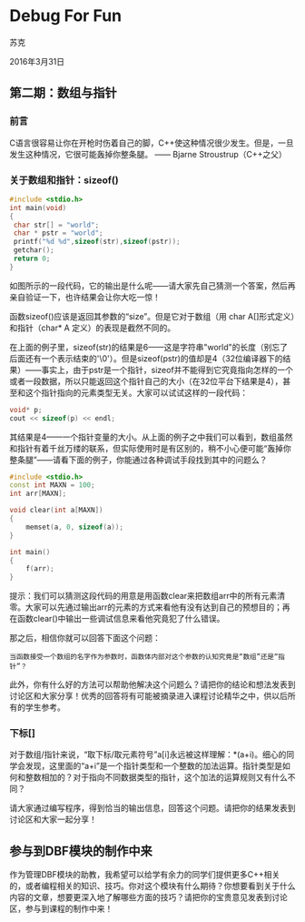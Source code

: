 # Debug For Fun

苏克

2016年3月31日

## 第二期：数组与指针

### 前言

C语言很容易让你在开枪时伤着自己的脚，C++使这种情况很少发生。但是，一旦发生这种情况，它很可能轰掉你整条腿。
    —— Bjarne Stroustrup（C++之父）

### 关于数组和指针：sizeof()

```C++
#include <stdio.h>
int main(void)
{
 char str[] = "world";
 char * pstr = "world";
 printf("%d %d",sizeof(str),sizeof(pstr));
 getchar();
 return 0;
}
```

如图所示的一段代码，它的输出是什么呢——请大家先自己猜测一个答案，然后再亲自验证一下，也许结果会让你大吃一惊！

函数sizeof()应该是返回其参数的“size”。但是它对于数组（用 char A[]形式定义）和指针（char* A 定义）的表现是截然不同的。

在上面的例子里，sizeof(str)的结果是6——这是字符串"world"的长度（别忘了后面还有一个表示结束的'\0'）。但是sizeof(pstr)的值却是4（32位编译器下的结果）——事实上，由于pstr是一个指针，sizeof并不能得到它究竟指向怎样的一个或者一段数据，所以只能返回这个指针自己的大小（在32位平台下结果是4），甚至和这个指针指向的元素类型无关。大家可以试试这样的一段代码：

```c++
void* p;
cout << sizeof(p) << endl;
```

其结果是4——一个指针变量的大小。从上面的例子之中我们可以看到，数组虽然和指针有着千丝万缕的联系，但实际使用时是有区别的，稍不小心便可能“轰掉你整条腿”——请看下面的例子，你能通过各种调试手段找到其中的问题么？

```c++
#include <stdio.h>
const int MAXN = 100;
int arr[MAXN];

void clear(int a[MAXN])
{
    memset(a, 0, sizeof(a));
}

int main()
{
    f(arr);
}
```

提示：我们可以猜测这段代码的用意是用函数clear来把数组arr中的所有元素清零。大家可以先通过输出arr的元素的方式来看他有没有达到自己的预想目的；再在函数clear()中输出一些调试信息来看他究竟犯了什么错误。

那之后，相信你就可以回答下面这个问题：

    当函数接受一个数组的名字作为参数时，函数体内部对这个参数的认知究竟是“数组”还是“指针”？

此外，你有什么好的方法可以帮助他解决这个问题么？请把你的结论和想法发表到讨论区和大家分享！优秀的回答将有可能被摘录进入课程讨论精华之中，供以后所有的学生参考。

### 下标[]

对于数组/指针来说，“取下标/取元素符号”a[i]永远被这样理解：*(a+i)。细心的同学会发现，这里面的“a+i”是一个指针类型和一个整数的加法运算。指针类型是如何和整数相加的？对于指向不同数据类型的指针，这个加法的运算规则又有什么不同？

请大家通过编写程序，得到恰当的输出信息，回答这个问题。请把你的结果发表到讨论区和大家一起分享！

## 参与到DBF模块的制作中来

作为管理DBF模块的助教，我希望可以给学有余力的同学们提供更多C++相关的，或者编程相关的知识、技巧。你对这个模块有什么期待？你想要看到关于什么内容的文章，想要更深入地了解哪些方面的技巧？请把你的宝贵意见发表到讨论区，参与到课程的制作中来！